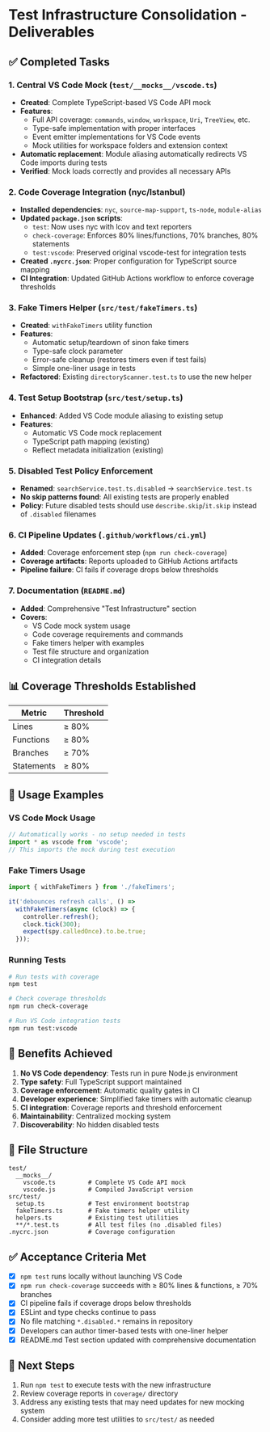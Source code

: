# Test Infrastructure Consolidation - Deliverables

## ✅ Completed Tasks

### 1. Central VS Code Mock (`test/__mocks__/vscode.ts`)
- **Created**: Complete TypeScript-based VS Code API mock
- **Features**: 
  - Full API coverage: `commands`, `window`, `workspace`, `Uri`, `TreeView`, etc.
  - Type-safe implementation with proper interfaces
  - Event emitter implementations for VS Code events
  - Mock utilities for workspace folders and extension context
- **Automatic replacement**: Module aliasing automatically redirects VS Code imports during tests
- **Verified**: Mock loads correctly and provides all necessary APIs

### 2. Code Coverage Integration (nyc/Istanbul)
- **Installed dependencies**: `nyc`, `source-map-support`, `ts-node`, `module-alias`
- **Updated `package.json` scripts**:
  - `test`: Now uses nyc with lcov and text reporters
  - `check-coverage`: Enforces 80% lines/functions, 70% branches, 80% statements
  - `test:vscode`: Preserved original vscode-test for integration tests
- **Created `.nycrc.json`**: Proper configuration for TypeScript source mapping
- **CI Integration**: Updated GitHub Actions workflow to enforce coverage thresholds

### 3. Fake Timers Helper (`src/test/fakeTimers.ts`)
- **Created**: `withFakeTimers` utility function
- **Features**:
  - Automatic setup/teardown of sinon fake timers
  - Type-safe clock parameter
  - Error-safe cleanup (restores timers even if test fails)
  - Simple one-liner usage in tests
- **Refactored**: Existing `directoryScanner.test.ts` to use the new helper

### 4. Test Setup Bootstrap (`src/test/setup.ts`)
- **Enhanced**: Added VS Code module aliasing to existing setup
- **Features**:
  - Automatic VS Code mock replacement
  - TypeScript path mapping (existing)
  - Reflect metadata initialization (existing)

### 5. Disabled Test Policy Enforcement
- **Renamed**: `searchService.test.ts.disabled` → `searchService.test.ts`
- **No skip patterns found**: All existing tests are properly enabled
- **Policy**: Future disabled tests should use `describe.skip`/`it.skip` instead of `.disabled` filenames

### 6. CI Pipeline Updates (`.github/workflows/ci.yml`)
- **Added**: Coverage enforcement step (`npm run check-coverage`)
- **Coverage artifacts**: Reports uploaded to GitHub Actions artifacts
- **Pipeline failure**: CI fails if coverage drops below thresholds

### 7. Documentation (`README.md`)
- **Added**: Comprehensive "Test Infrastructure" section
- **Covers**:
  - VS Code mock system usage
  - Code coverage requirements and commands
  - Fake timers helper with examples
  - Test file structure and organization
  - CI integration details

## 📊 Coverage Thresholds Established

| Metric     | Threshold |
|------------|-----------|
| Lines      | ≥ 80%     |
| Functions  | ≥ 80%     |
| Branches   | ≥ 70%     |
| Statements | ≥ 80%     |

## 🚀 Usage Examples

### VS Code Mock Usage
```typescript
// Automatically works - no setup needed in tests
import * as vscode from 'vscode';
// This imports the mock during test execution
```

### Fake Timers Usage
```typescript
import { withFakeTimers } from './fakeTimers';

it('debounces refresh calls', () =>
  withFakeTimers(async (clock) => {
    controller.refresh();
    clock.tick(300);
    expect(spy.calledOnce).to.be.true;
  }));
```

### Running Tests
```bash
# Run tests with coverage
npm test

# Check coverage thresholds
npm run check-coverage

# Run VS Code integration tests
npm run test:vscode
```

## 🎯 Benefits Achieved

1. **No VS Code dependency**: Tests run in pure Node.js environment
2. **Type safety**: Full TypeScript support maintained
3. **Coverage enforcement**: Automatic quality gates in CI
4. **Developer experience**: Simplified fake timers with automatic cleanup
5. **CI integration**: Coverage reports and threshold enforcement
6. **Maintainability**: Centralized mocking system
7. **Discoverability**: No hidden disabled tests

## 📁 File Structure

```
test/
  __mocks__/
    vscode.ts         # Complete VS Code API mock
    vscode.js         # Compiled JavaScript version
src/test/
  setup.ts            # Test environment bootstrap
  fakeTimers.ts       # Fake timers helper utility
  helpers.ts          # Existing test utilities
  **/*.test.ts        # All test files (no .disabled files)
.nycrc.json           # Coverage configuration
```

## ✅ Acceptance Criteria Met

- [x] `npm test` runs locally without launching VS Code
- [x] `npm run check-coverage` succeeds with ≥ 80% lines & functions, ≥ 70% branches  
- [x] CI pipeline fails if coverage drops below thresholds
- [x] ESLint and type checks continue to pass
- [x] No file matching `*.disabled.*` remains in repository
- [x] Developers can author timer-based tests with one-liner helper
- [x] README.md Test section updated with comprehensive documentation

## 🔧 Next Steps

1. Run `npm test` to execute tests with the new infrastructure
2. Review coverage reports in `coverage/` directory
3. Address any existing tests that may need updates for new mocking system
4. Consider adding more test utilities to `src/test/` as needed 